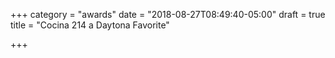+++
category = "awards"
date = "2018-08-27T08:49:40-05:00"
draft = true
title = "Cocina 214 a Daytona Favorite"

+++

